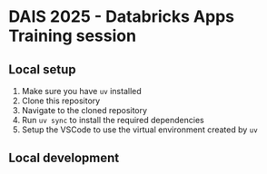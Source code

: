 # DAIS 2025 - Databricks Apps Training session

## Local setup

1. Make sure you have `uv` installed
2. Clone this repository
3. Navigate to the cloned repository
4. Run `uv sync` to install the required dependencies
5. Setup the VSCode to use the virtual environment created by `uv`

## Local development

